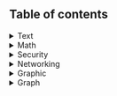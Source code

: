 ## Table of contents

<details>
<summary>Text</summary>

+ [Check Palindrome](https://github.com/Dmitriy-Vas/List-Of-Solutions/blob/master/Haskell/Dmitriy-Vas/Check%20Palindrome/palindrome.hs)
+ [Count Words](https://github.com/Dmitriy-Vas/List-Of-Solutions/blob/master/Haskell/Dmitriy-Vas/Count%20Words/words.hs)
+ Count Vowels
+ Reverse String
+ [Fizz Buzz](https://github.com/Dmitriy-Vas/List-Of-Solutions/blob/master/Haskell/Dmitriy-Vas/Fizz%20Buzz/fizzbuzz.hs)
+ [Capitalize String](https://github.com/Dmitriy-Vas/List-Of-Solutions/blob/master/Haskell/Dmitriy-Vas/Capitalize%20String/capitalize.hs)
+ Pluralize String
+ Escape/Unescape HTML
+ Pad String
+ Check Anagram
+ Case Transition
+ Truncate String
+ Levenshtein Distance

</details>
<details>
<summary>Math</summary>

+ Prime Numbers
+ [Factorial](https://github.com/Dmitriy-Vas/List-Of-Solutions/blob/master/Haskell/Dmitriy-Vas/Factorial/factorial.hs)
+ Average Numbers
+ Common Divisor
+ Digitize
+ Calculator
+ Luhn Algorithm
+ Midpoint
+ Collatz Conjecture
+ Get Pi
+ Get e
+ Progressions
+ Fibonacci Sequence
+ [Degrees to Radians](https://github.com/Dmitriy-Vas/List-Of-Solutions/blob/master/Haskell/Dmitriy-Vas/Radians%20%26%20Degrees/convert.hs)
+ Binomial Coefficient

</details>
<details>
<summary>Security</summary>

+ MD5/SHA-256 Algorithm
+ Caesar/Vigenere/Vernam Ciphers
+ RSA Cipher
+ Password Manager

</details>
<details>
<summary>Networking</summary>

+ IP Lookup
+ Site Uptime
+ Web Server
+ Port Scanner
+ Packet Sniffer
+ FTP
+ Send Email

</details>
<details>
<summary>Graphic</summary>

+ Grayscale Image
+ Watermark Image
+ Hough Transform
+ Captcha Generator

</details>
<details>
<summary>Graph</summary>

+ Closest Pair of Points
+ Lines Intersection
+ Line and Plane Intersection
+ Draw Sphere
+ Triangle Overlap

</details>
